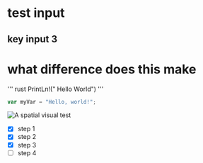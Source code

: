 # <H1>  test input
### <H2> key input 3
# <H1> what difference does  this make

''' rust
PrintLn!(" Hello World")
'''
``` javascript
var myVar = "Hello, world!";
```
![A spatial visual test](https://github.com/user-attachments/assets/cbf16cec-0149-4083-9c1e-127581e88800)


- [x] step 1
- [x] step 2
- [x] step 3
- [ ] step 4
